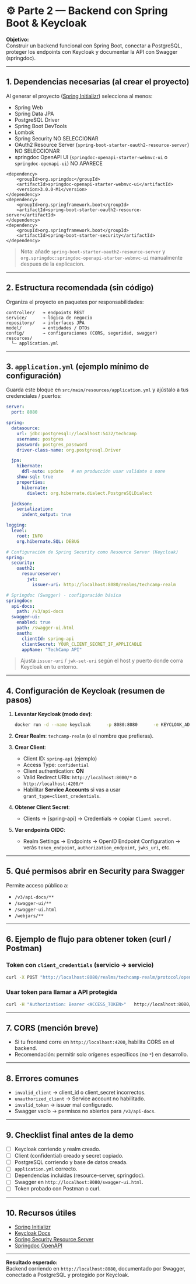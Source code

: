 # ⚙️ Parte 2 — Backend con Spring Boot & Keycloak

**Objetivo:**  
Construir un backend funcional con Spring Boot, conectar a PostgreSQL, proteger los endpoints con Keycloak y documentar la API con Swagger (springdoc).

---

## 1. Dependencias necesarias (al crear el proyecto)

Al generar el proyecto ([Spring Initializr](https://start.spring.io)) selecciona al menos:

- Spring Web
- Spring Data JPA
- PostgreSQL Driver
- Spring Boot DevTools
- Lombok
- Spring Security NO SELECCIONAR
- OAuth2 Resource Server (`spring-boot-starter-oauth2-resource-server`) NO SELECCIONAR
- springdoc OpenAPI UI (`springdoc-openapi-starter-webmvc-ui` o `springdoc-openapi-ui`) NO APARECE

```
<dependency>
    <groupId>org.springdoc</groupId>
    <artifactId>springdoc-openapi-starter-webmvc-ui</artifactId>
    <version>3.0.0-M1</version>
</dependency>
<dependency>
    <groupId>org.springframework.boot</groupId>
    <artifactId>spring-boot-starter-oauth2-resource-server</artifactId>
</dependency>
<dependency>
    <groupId>org.springframework.boot</groupId>
    <artifactId>spring-boot-starter-security</artifactId>
</dependency>
 ```

> Nota: añade `spring-boot-starter-oauth2-resource-server` y `org.springdoc:springdoc-openapi-starter-webmvc-ui` manualmente despues de la explicacion.

---

## 2. Estructura recomendada (sin código)
Organiza el proyecto en paquetes por responsabilidades:

```
controller/   → endpoints REST
service/      → lógica de negocio
repository/   → interfaces JPA
model/        → entidades / DTOs
config/       → configuraciones (CORS, seguridad, swagger)
resources/
  └─ application.yml
```

---

## 3. `application.yml` (ejemplo mínimo de configuración)

Guarda este bloque en `src/main/resources/application.yml` y ajústalo a tus credenciales / puertos:

```yaml
server:
  port: 8080

spring:
  datasource:
    url: jdbc:postgresql://localhost:5432/techcamp
    username: postgres
    password: postgres_password
    driver-class-name: org.postgresql.Driver

  jpa:
    hibernate:
      ddl-auto: update   # en producción usar validate o none
    show-sql: true
    properties:
      hibernate:
        dialect: org.hibernate.dialect.PostgreSQLDialect

  jackson:
    serialization:
      indent_output: true

logging:
  level:
    root: INFO
    org.hibernate.SQL: DEBUG

# Configuración de Spring Security como Resource Server (Keycloak)
spring:
  security:
    oauth2:
      resourceserver:
        jwt:
          issuer-uri: http://localhost:8080/realms/techcamp-realm

# Springdoc (Swagger) - configuración básica
springdoc:
  api-docs:
    path: /v3/api-docs
  swagger-ui:
    enabled: true
    path: /swagger-ui.html
    oauth:
      clientId: spring-api
      clientSecret: YOUR_CLIENT_SECRET_IF_APPLICABLE
      appName: "TechCamp API"
```

> Ajusta `issuer-uri` / `jwk-set-uri` según el host y puerto donde corra Keycloak en tu entorno.

---

## 4. Configuración de Keycloak (resumen de pasos)

1. **Levantar Keycloak (modo dev)**:
   ```bash
   docker run -d --name keycloak      -p 8080:8080      -e KEYCLOAK_ADMIN=admin      -e KEYCLOAK_ADMIN_PASSWORD=admin123      quay.io/keycloak/keycloak:26.0.2 start-dev
   ```

2. **Crear Realm**: `techcamp-realm` (o el nombre que prefieras).

3. **Crear Client**:
   - Client ID: `spring-api` (ejemplo)
   - Access Type: `confidential`
   - Client authentication: **ON**
   - Valid Redirect URIs: `http://localhost:8080/*` o `http://localhost:4200/*`
   - Habilitar **Service Accounts** si vas a usar `grant_type=client_credentials`.

4. **Obtener Client Secret**:
   - Clients → [spring-api] → Credentials → copiar `Client secret`.

5. **Ver endpoints OIDC**:
   - Realm Settings → Endpoints → OpenID Endpoint Configuration → verás `token_endpoint`, `authorization_endpoint`, `jwks_uri`, etc.

---

## 5. Qué permisos abrir en Security para Swagger

Permite acceso público a:
- `/v3/api-docs/**`
- `/swagger-ui/**`
- `/swagger-ui.html`
- `/webjars/**`

---

## 6. Ejemplo de flujo para obtener token (curl / Postman)

### Token con `client_credentials` (servicio → servicio)
```bash
curl -X POST "http://localhost:8080/realms/techcamp-realm/protocol/openid-connect/token"  -H "Content-Type: application/x-www-form-urlencoded"  -d "grant_type=client_credentials"  -d "client_id=spring-api"  -d "client_secret=<TU_CLIENT_SECRET>"
```

### Usar token para llamar a API protegida
```bash
curl -H "Authorization: Bearer <ACCESS_TOKEN>"   http://localhost:8080/api/productos
```

---

## 7. CORS (mención breve)

- Si tu frontend corre en `http://localhost:4200`, habilita CORS en el backend.
- Recomendación: permitir solo orígenes específicos (no `*`) en desarrollo.

---

## 8. Errores comunes

- `invalid_client` → client_id o client_secret incorrectos.
- `unauthorized_client` → Service account no habilitado.
- `invalid_token` → issuer mal configurado.
- Swagger vacío → permisos no abiertos para `/v3/api-docs`.

---

## 9. Checklist final antes de la demo

- [ ] Keycloak corriendo y realm creado.
- [ ] Client (confidential) creado y secret copiado.
- [ ] PostgreSQL corriendo y base de datos creada.
- [ ] `application.yml` correcto.
- [ ] Dependencias incluidas (resource-server, springdoc).
- [ ] Swagger en `http://localhost:8080/swagger-ui.html`.
- [ ] Token probado con Postman o curl.

---

## 10. Recursos útiles

- [Spring Initializr](https://start.spring.io)
- [Keycloak Docs](https://www.keycloak.org/documentation)
- [Spring Security Resource Server](https://spring.io/guides/tutorials/spring-boot-oauth2/)
- [Springdoc OpenAPI](https://springdoc.org)

---

**Resultado esperado:**  
Backend corriendo en `http://localhost:8080`, documentado por Swagger, conectado a PostgreSQL y protegido por Keycloak.
